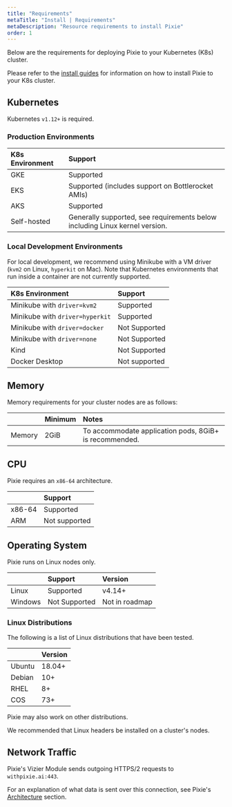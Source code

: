 ```yaml
---
title: "Requirements"
metaTitle: "Install | Requirements"
metaDescription: "Resource requirements to install Pixie"
order: 1
---
```


Below are the requirements for deploying Pixie to your Kubernetes (K8s) cluster.

Please refer to the [install guides](/installing-pixie/quick-start/) for information on how to install Pixie to your K8s cluster.

## Kubernetes

Kubernetes `v1.12+` is required.

### Production Environments

| K8s Environment  | Support                                                         |
| :--------------- | :-------------------------------------------------------------- |
| GKE              | Supported                                                       |
| EKS              | Supported (includes support on Bottlerocket AMIs)               |
| AKS              | Supported                                                       |
| Self-hosted      | Generally supported, see requirements below including Linux kernel version. |

### Local Development Environments

For local development, we recommend using Minikube with a VM driver (`kvm2` on Linux, `hyperkit` on Mac). Note that Kubernetes environments that run inside a container are not currently supported.

| K8s Environment                 | Support       |
| :------------------------------ | :------------ |
| Minikube with `driver=kvm2`     | Supported     |
| Minikube with `driver=hyperkit` | Supported     |
| Minikube with `driver=docker`   | Not Supported |
| Minikube with `driver=none`     | Not Supported |
| Kind                            | Not Supported |
| Docker Desktop                  | Not supported |

## Memory

Memory requirements for your cluster nodes are as follows:

|                       | Minimum   | Notes                                                   |
| :-------------------  | :-------- | :------------------------------------------------------ |
| Memory                | 2GiB      | To accommodate application pods, 8GiB+ is recommended.  |

## CPU

Pixie requires an `x86-64` architecture.

|         | Support           |
| :------ | :---------------- |
| x86-64  | Supported         |
| ARM     | Not supported     |

## Operating System

Pixie runs on Linux nodes only.

|         | Support         | Version           |
| :------ | :-------------  | :---------------- |
| Linux   | Supported       | v4.14+            |
| Windows | Not Supported   | Not in roadmap    |

### Linux Distributions

The following is a list of Linux distributions that have been tested.

|              |  Version              |
|:-----------  |  :------------------- |
| Ubuntu       |  18.04+               |
| Debian       |  10+                  |
| RHEL         |  8+                   |
| COS          |  73+                  |

Pixie may also work on other distributions.

<Alert severity="info">We recommended that Linux headers be installed on a cluster's nodes.</Alert>

## Network Traffic

Pixie's Vizier Module sends outgoing HTTPS/2 requests to `withpixie.ai:443`.

For an explanation of what data is sent over this connection, see Pixie's [Architecture](/about-pixie/how-pixie-works/#data-transfer-modes) section.
